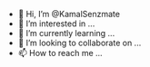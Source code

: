 - 👋 Hi, I’m @KamalSenzmate
- 👀 I’m interested in ...
- 🌱 I’m currently learning ...
- 💞️ I’m looking to collaborate on ...
- 📫 How to reach me ...

<!---
KamalSenzmate/KamalSenzmate is a ✨ special ✨ repository because its `README.md` (this file) appears on your GitHub profile.
You can click the Preview link to take a look at your changes.
--->
